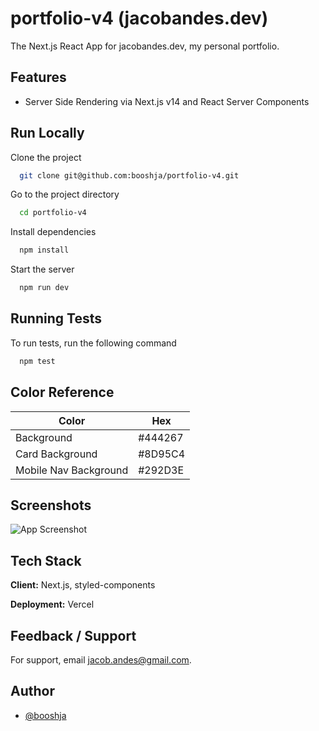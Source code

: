 # portfolio-v4 (jacobandes.dev)

The Next.js React App for jacobandes.dev, my personal portfolio.

## Features

-   Server Side Rendering via Next.js v14 and React Server Components

## Run Locally

Clone the project

```zsh
  git clone git@github.com:booshja/portfolio-v4.git
```

Go to the project directory

```zsh
  cd portfolio-v4
```

Install dependencies

```zsh
  npm install
```

Start the server

```zsh
  npm run dev
```

## Running Tests

To run tests, run the following command

```zsh
  npm test
```

## Color Reference

| Color                 | Hex     |
| --------------------- | ------- |
| Background            | #444267 |
| Card Background       | #8D95C4 |
| Mobile Nav Background | #292D3E |

## Screenshots

![App Screenshot](https://via.placeholder.com/468x300?text=App+Screenshot+Here)

## Tech Stack

**Client:** Next.js, styled-components

**Deployment:** Vercel

## Feedback / Support

For support, email [jacob.andes@gmail.com](mailto:jacob.andes@gmail.com).

## Author

-   [@booshja](https://www.github.com/booshja)

